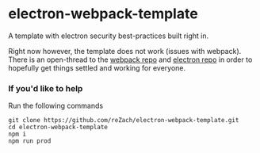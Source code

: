 # electron-webpack-template
A template with electron security best-practices built right in. 

Right now however, the template does not work (issues with webpack). There is an open-thread to the [webpack repo](https://github.com/webpack/webpack/issues/10199) and [electron repo](https://github.com/electron/electron/issues/21660) in order to hopefully get things settled and working for everyone.

### If you'd like to help
Run the following commands
```
git clone https://github.com/reZach/electron-webpack-template.git
cd electron-webpack-template
npm i
npm run prod
```